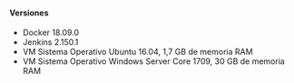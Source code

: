 <h1 class="title" style="display:none">Preguntas</h1>

<h4 style="text-transform: none;"> Versiones</h4>

- Docker 18.09.0
- Jenkins 2.150.1
- VM Sistema Operativo Ubuntu 16.04, 1,7 GB de memoria RAM
- VM Sistema Operativo Windows Server Core 1709, 30 GB de memoria RAM
